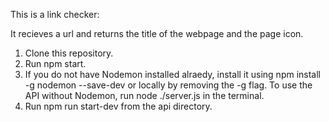 This is a link checker:

It recieves a url and returns the title of the webpage and the page icon.

1. Clone this repository.
2. Run npm start.
3. If you do not have Nodemon installed alraedy, install it using npm install -g nodemon --save-dev or locally by removing the -g flag. To use the API without Nodemon, run node ./server.js in the terminal.
4. Run npm run start-dev from the api directory.
